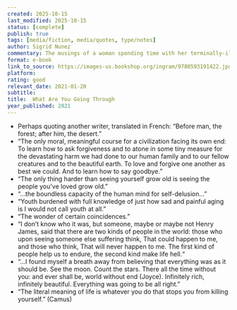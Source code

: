 ```yaml
---
created: 2025-10-15
last_modified: 2025-10-15
status: [complete]
publish: true
tags: [media/fiction, media/quotes, type/notes]
author: Sigrid Nunez
commentary: The musings of a woman spending time with her terminally-ill friend in her last days.
format: e-book
link_to_source: https://images-us.bookshop.org/ingram/9780593191422.jpg?v=4d108de014b40631a773d414e82f25d1
platform: 
rating: good
relevant_date: 2021-01-20
subtitle: 
title:  What Are You Going Through
year_published: 2021
---
```


- Perhaps quoting another writer, translated in French: “Before man, the forest; after him, the desert.”
- “The only moral, meaningful course for a civilization facing its own end: To learn how to ask forgiveness and to atone in some tiny measure for the devastating harm we had done to our human family and to our fellow creatures and to the beautiful earth. To love and forgive one another as best we could. And to learn how to say goodbye.”
- “The only thing harder than seeing yourself grow old is seeing the people you’ve loved grow old.”
- “...the boundless capacity of the human mind for self-delusion...”
- “Youth burdened with full knowledge of just how sad and painful aging is I would not call youth at all.”
- “The wonder of certain coincidences.”
- “I don’t know who it was, but someone, maybe or maybe not Henry James, said that there are two kinds of people in the world: those who upon seeing someone else suffering think, That could happen to me, and those who think, That will never happen to me. The first kind of people help us to endure, the second kind make life hell.“
- “...I found myself a breath away from believing that everything was as it should be. See the moon. Count the stars. There all the time without you: and ever shall be, world without end (Joyce). Infinitely rich, infinitely beautiful. Everything was going to be all right.”
- “The literal meaning of life is whatever you do that stops you from killing yourself.” (Camus)